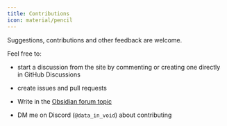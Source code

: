 ```yaml
---
title: Contributions
icon: material/pencil
---
```


Suggestions, contributions and other feedback are welcome.

Feel free to:

- start a discussion from the site by commenting or creating one directly in GitHub Discussions

- create issues and pull requests

- Write in the [Obsidian forum topic](https://forum.obsidian.md/t/obsidian-theme-reference/100157)

- DM me on Discord (`@data_in_void`) about contributing